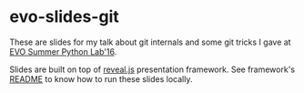 evo-slides-git
==============

These are slides for my talk about git internals and some git tricks I gave at [EVO Summer Python Lab'16](https://www.facebook.com/evosummerpythonlab).

Slides are built on top of [reveal.js](http://lab.hakim.se/reveal-js/) presentation framework. See framework's [README](https://github.com/hakimel/reveal.js/blob/master/README.md) to know how to run these slides locally.
